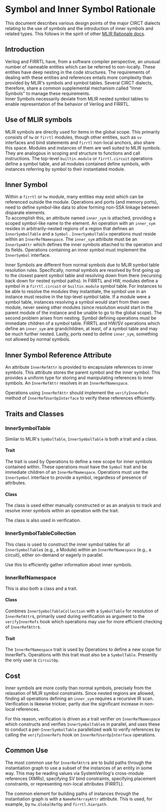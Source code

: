 # Symbol and Inner Symbol Rationale

This document describes various design points of the major CIRCT dialects 
relating to the use of symbols and the introduction of inner symbols and 
related types.  This follows in the spirit of other 
[MLIR Rationale docs](https://mlir.llvm.org/docs/Rationale/).

## Introduction

Verilog and FIRRTL have, from a software compiler perspective, an unusual 
number of nameable entities which can be referred to non-locally.  These entities 
have deep nesting in the code structures.  The requirements of dealing with 
these entities and references entails more complexity than provided by MLIR's 
symbols and symbol tables.  Several CIRCT dialects, therefore, share a common 
supplemental mechanism called "Inner Symbols" to manage these requirements.  
Inner Symbols necessarily deviate from MLIR nested symbol tables to enable 
representation of the behavior of Verilog and FIRRTL.

## Use of MLIR symbols

MLIR symbols are directly used for items in the global scope.  This primarily 
consists of `hw` or `firrtl` modules, though other entities, such as `sv` 
interfaces and bind statements and `firrtl` non-local anchors, also share this 
space.  Modules and instances of them are well suited to MLIR symbols.  They 
are analogous in scoping and structure to functions and call instructions.  The 
top-level `builtin.module` or `firrtl.circuit` operations define a symbol table, and all 
modules contained define symbols, with instances referring by symbol to their 
instantiated module.

## Inner Symbol

Within a `firrtl` or `hw` module, many entities may exist which can be referenced 
outside the module.  Operations and ports (and memory ports), need to define 
symbol-like data to allow forming non-SSA linkage between disparate elements.  
To accomplish this, an attribute named `inner_sym` is attached, providing a 
scoped symbol-like name to the element.  An operation with an `inner_sym`
resides in arbitrarily-nested regions of a region that defines an
`InnerSymbolTable` and a `Symbol` .  `InnerSymbolTable` operations must reside
within an `InnerRefNamespace`.  The `inner_sym` attribute must be an `InnerSymAttr`
which defines the inner symbols attached to the operation and its fields.
Operations containing an inner symbol must implement the `InnerSymbol` interface.

Inner Symbols are different from normal symbols due to MLIR symbol table 
resolution rules.  Specifically, normal symbols are resolved by first going up 
to the closest parent symbol table and resolving down from there (recursing 
back down for nested symbol paths).  In FIRRTL and HW, modules define a symbol in a 
`firrtl.circuit` or `builtin.module` symbol table.  For instances to be able to resolve the 
modules they instantiate, the symbol use in an instance must resolve in the 
top-level symbol table.  If a module were a symbol table, instances resolving a 
symbol would start from their own module, never seeing other modules (since 
resolution would start in the parent module of the instance and be unable to go 
to the global scope).  The second problem arises from nesting.  Symbol 
defining operations must be immediate children of a symbol table.  FIRRTL and HW/SV 
operations which define an `inner_sym` are grandchildren, at least, of a symbol 
table and may be much further nested.  Lastly, ports need to define `inner_sym`, 
something not allowed by normal symbols.

## Inner Symbol Reference Attribute

An attribute `InnerRefAttr` is provided to encapsulate references to inner 
symbols.  This attribute stores the parent symbol and the inner symbol.  This 
provides a uniform type for storing and manipulating references to inner 
symbols.  An `InnerRefAttr` resolves in an `InnerRefNamespace`.

Operations using `InnerRefAttr` should implement the `verifyInnerRefs` method
of `InnerRefUserOpInterface` to verify these references efficiently.

## Traits and Classes

### InnerSymbolTable

Similar to MLIR's `SymbolTable`, `InnerSymbolTable` is both a trait and a class.

#### Trait

The trait is used by Operations to define a new scope for inner symbols
contained within.  These operations must have the `Symbol` trait and be
immediate children of an `InnerRefNamespace`.  Operations must use the
`InnerSymbol` interface to provide a symbol, regardless of presence of
attributes.

#### Class

The class is used either manually constructed or as an analysis to track and
resolve inner symbols within an operation with the trait.

The class is also used in verification.

### InnerSymbolTableCollection

This class is used to construct the inner symbol tables
for all `InnerSymbolTable`s (e.g., a Module) within an `InnerRefNamespace`
(e.g., a circuit), either on-demand or eagerly in parallel.

Use this to efficiently gather information about inner symbols.

### InnerRefNamespace

This is also both a class and a trait.

#### Class

Combines `InnerSymbolTableCollection` with a `SymbolTable` for resolution of
`InnerRefAttr`s, primarily used during verification as argument to the
`verifyInnerRefs` hook which operations may use for more efficient checking of
`InnerRefAttr`s.

#### Trait

The `InnerRefNamespace` trait is used by Operations to define a new scope for
InnerRef’s.  Operations with this trait must also be a `SymbolTable`.
Presently the only user is `CircuitOp`.

## Cost

Inner symbols are more costly than normal symbols, precisely from the 
relaxation of MLIR symbol constraints.  Since nested regions are allowed, 
finding all operations defining an `inner_sym` requires a recursive IR scan.  
Verification is likewise trickier, partly due the significant increase in 
non-local references.

For this reason, verification is driven as a trait verifier on
`InnerRefNamespace` which constructs and verifies `InnerSymbolTable`s in
parallel, and uses these to conduct a per-`InnerSymbolTable` parallelized walk
to verify references by calling the `verifyInnerRefs` hook on
`InnerRefUserOpInterface` operations.

## Common Use

The most common use for `InnerRefAttr`s are to build paths through the instantiation 
graph to use a subset of the instances of an entity in some way.  This may 
be reading values via SystemVerilog's cross-module references (XMRs),
specifying SV bind constraints, 
specifying placement constraints, or representing non-local attributes (FIRRTL).

The common element for building paths of instances through the instantiation 
graph is with a `NameRefArrayAttr` attribute.  This is used, for example, by 
`hw.GlobalRefOp` and `firrtl.hierpath`.
